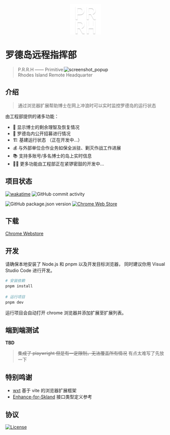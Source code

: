 <p align='center'>
<img width="96px" src="./public/icon-512.png" alt="Logo">
</p>

# 罗德岛远程指挥部

<img align="right" src="https://github.com/user-attachments/assets/924312c8-fb9c-4566-bc8b-8ee5947b31e4" width="320px" height="auto" alt="screenshot_popup" >

> P.R.R.H —— Primitive Rhodes Island Remote Headquarter

## 介绍

> 通过浏览器扩展帮助博士在网上冲浪时可以实时监控罗德岛的运行状态

由工程部提供的诸多功能：

- 🧠 显示博士的剩余理智及恢复情况
- 👋 罗德岛内公开招募进行情况
- 🏗 基建运行状态 （正在开发中...）
- 💰 与外部单位合作业务如保全派驻、剿灭作战工作进展
- 📚 支持多账号/多名博士的岛上实时信息
- 👨‍🔧 更多功能由工程部正在紧锣密鼓的开发中...

## 项目状态

[![wakatime](https://wakatime.com/badge/user/a826b75e-c927-45c8-9342-26f296c2189f/project/018ee515-32dd-4135-82a1-d5736a2f365d.svg)](https://wakatime.com/badge/user/a826b75e-c927-45c8-9342-26f296c2189f/project/018ee515-32dd-4135-82a1-d5736a2f365d)
![GitHub commit activity](https://img.shields.io/github/commit-activity/y/enpitsuLin/rhodes-headquarters?label=commits)

![GitHub package.json version](https://img.shields.io/github/package-json/v/enpitsuLin/rhodes-headquarters)
[![Chrome Web Store](https://img.shields.io/chrome-web-store/users/cbnldploflpmmkmcbhipaoojkdmillkm?label=chrome&color=green)](https://chrome.google.com/webstore/detail/%E7%BD%97%E5%BE%B7%E5%B2%9B%E8%BF%9C%E7%A8%8B%E6%8C%87%E6%8C%A5%E9%83%A8/cbnldploflpmmkmcbhipaoojkdmillkm)

## 下载

[Chrome Webstore](https://chrome.google.com/webstore/detail/%E7%BD%97%E5%BE%B7%E5%B2%9B%E8%BF%9C%E7%A8%8B%E6%8C%87%E6%8C%A5%E9%83%A8/cbnldploflpmmkmcbhipaoojkdmillkm)

## 开发

请确保本地安装了 Node.js 和 pnpm 以及开发目标浏览器， 同时建议你用 Visual Studio Code 进行开发。

```sh
# 安装依赖
pnpm install

# 运行项目
pnpm dev
```

运行项目会自动打开 chrome 浏览器并添加扩展至扩展列表。

## 端到端测试

**TBD**

> ~~集成了 playwright 但是有一定限制，无法覆盖所有情况~~
> 有点太难写了先放一下

## 特别鸣谢

- [wxt](https://github.com/wxt-dev/wxt) 基于 vite 的浏览器扩展框架
- [Enhance-for-Skland](https://github.com/LaviniaFalcone/Enhance-for-Skland) 接口类型定义参考

## 协议

[![License](https://img.shields.io/badge/license-MIT-blue.svg)](LICENSE)
